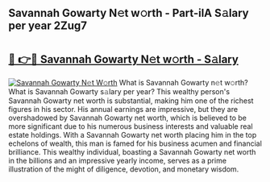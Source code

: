 ## Savannah Gowarty N𝚎t w𝚘rth - Part-ilA S𝚊lary per year 2Zug7

# <h2><a href="http://gc51x8.nevu.top/?p=Savannah+Gowarty">🔗 👉🔴 Savannah Gowarty N𝚎t w𝚘rth - S𝚊lary</a></h2>

[![Savannah Gowarty N𝚎t W𝚘rth](https://i.imgur.com/Oavwk0R.jpeg)](http://gc51x8.nevu.top/?p=Savannah+Gowarty)
What is Savannah Gowarty n𝚎t w𝚘rth? What is Savannah Gowarty s𝚊lary per year?
This wealthy person's Savannah Gowarty net worth is substantial, making him one of the richest figures in his sector. His annual earnings are impressive, but they are overshadowed by Savannah Gowarty net worth, which is believed to be more significant due to his numerous business interests and valuable real estate holdings. With a Savannah Gowarty net worth placing him in the top echelons of wealth, this man is famed for his business acumen and financial brilliance. This wealthy individual, boasting a Savannah Gowarty net worth in the billions and an impressive yearly income, serves as a prime illustration of the might of diligence, devotion, and monetary wisdom.
